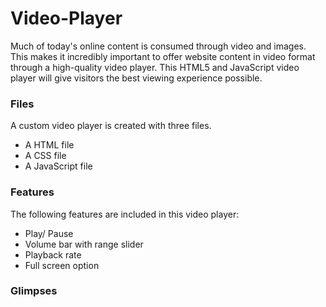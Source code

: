 # Video-Player
Much of today's online content is consumed through video and images. This makes it incredibly important to offer website content in video format through a high-quality video player. This HTML5 and JavaScript video player will give visitors the best viewing experience possible.

### Files
A custom video player is created with three files.
<ul>
  <li>A HTML file</li>
  <li>A CSS file</li>
  <li>A JavaScript file</li>
</ul>

### Features
The following features are included in this video player:
<ul>
  <li>Play/ Pause</li>
  <li>Volume bar with range slider</li>
  <li>Playback rate</li>
  <li>Full screen option</li>
</ul>

### Glimpses

